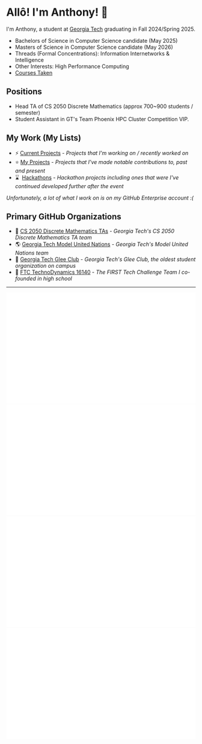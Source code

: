 # Allô! I'm Anthony! 👋

<!--
**Zanger67/Zanger67** is a ✨ _special_ ✨ repository because its `README.md` (this file) appears on your GitHub profile.

Here are some ideas to get you started:

- 🔭 I’m currently working on ...
- 🌱 I’m currently learning ...
- 👯 I’m looking to collaborate on ...
- 🤔 I’m looking for help with ...
- 💬 Ask me about ...
- 📫 How to reach me: ...
- 😄 Pronouns: ...
- ⚡ Fun fact: ...
-->


I'm Anthony, a student at <a href="https://www.gatech.edu/" target="_blank">Georgia Tech</a> graduating in Fall 2024/Spring 2025. 
<!-- I'm Anthony, a student at [Georgia Tech](https://www.gatech.edu/) graduating in Fall 2024/Spring 2025.  -->
- Bachelors of Science in Computer Science candidate (May 2025)
- Masters of Science in Computer Science candidate (May 2026)
- Threads (Formal Concentrations): Information Internetworks & Intelligence
- Other Interests: High Performance Computing
- [Courses Taken](/courses.md)

## Positions
- Head TA of CS 2050 Discrete Mathematics (approx 700\~900 students / semester)
- Student Assistant in GT's Team Phoenix HPC Cluster Competition VIP.

## My Work (My Lists)
- ⚡ [Current Projects](https://github.com/stars/Zanger67/lists/current-projects) - _Projects that I'm working on / recently worked on_
- ⭐ [My Projects](https://github.com/stars/Zanger67/lists/my-projects) - _Projects that I've made notable contributions to, past and present_
- ⌛&nbsp;  [Hackathons](https://github.com/stars/Zanger67/lists/hackathons) - _Hackathon projects including ones that were I've continued developed further after the event_
<!-- &nbsp; used due to emoji size being one-space less thus requiring a double-space -->

*Unfortunately, a lot of what I work on is on my GitHub Enterprise account :(*


## Primary GitHub Organizations
- 🐄 [CS 2050 Discrete Mathematics TAs](https://github.com/CS-2050) - _Georgia Tech's CS 2050 Discrete Mathematics TA team_
- 🌎 [Georgia Tech Model United Nations](https://github.com/gtmun) - _Georgia Tech's Model United Nations team_
- 🎤 [Georgia Tech Glee Club](https://github.com/GleeClub) - _Georgia Tech's Glee Club, the oldest student organization on campus_
- 🤖 [FTC TechnoDynamics 16140](https://github.com/x16140) - _The FIRST Tech Challenge Team I co-founded in high school_


<!-- #### Other Stuff -->

---

<div align="center">
<a>
<img src="https://raw.githubusercontent.com/Zanger67/github-stats/master/generated/overview.svg#gh-dark-mode-only" />
<img src="https://raw.githubusercontent.com/Zanger67/github-stats/master/generated/languages.svg#gh-dark-mode-only" />
</a>

<a>
<img src="https://raw.githubusercontent.com/Zanger67/github-stats/master/generated/overview.svg#gh-light-mode-only" />
<img src="https://raw.githubusercontent.com/Zanger67/github-stats/master/generated/languages.svg#gh-light-mode-only" />
</a>

</div>

<!-- ![Zanger67's Stats](https://github-readme-stats.vercel.app/api?username=Zanger67&theme=prussian&show_icons=true&hide_border=true&count_private=true) -->



